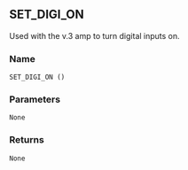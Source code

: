 ## SET\_DIGI\_ON

Used with the v.3 amp to turn digital inputs on.


### Name

`SET_DIGI_ON ()`


### Parameters

`None`


### Returns

`None`
